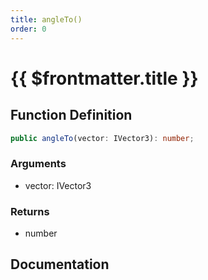 ```yaml
---
title: angleTo()
order: 0
---
```


# {{ $frontmatter.title }}

## Function Definition

```ts
public angleTo(vector: IVector3): number;
```

### Arguments

* vector: IVector3

### Returns

* number

## Documentation

<!--@include: ./parts/angleTo.md-->

